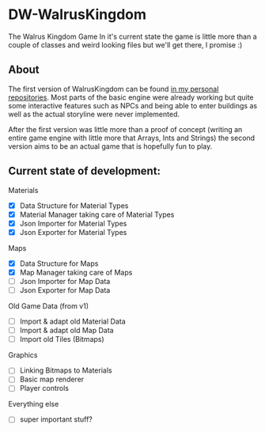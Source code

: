 # DW-WalrusKingdom
The Walrus Kingdom Game
In it's current state the game is little more than a couple of classes and weird looking files but we'll get there, I promise :)

## About
The first version of WalrusKingdom can be found [in my personal repositories](https://github.com/KaliPhobos/WalrusKingdom).
Most parts of the basic engine were already working but quite some interactive features such as NPCs and being able to enter buildings as well as the actual storyline were never implemented.

After the first version was little more than a proof of concept (writing an entire game engine with little more that Arrays, Ints and Strings) the second version aims to be an actual game that is hopefully fun to play.


## Current state of development:

Materials
- [x] Data Structure for Material Types
- [x] Material Manager taking care of Material Types
- [x] Json Importer for Material Types
- [x] Json Exporter for Material Types

Maps
- [x] Data Structure for Maps
- [x] Map Manager taking care of Maps
- [ ] Json Importer for Map Data
- [ ] Json Exporter for Map Data

Old Game Data (from v1)
- [ ] Import & adapt old Material Data
- [ ] Import & adapt old Map Data
- [ ] Import old Tiles (Bitmaps)

Graphics
- [ ] Linking Bitmaps to Materials
- [ ] Basic map renderer
- [ ] Player controls

Everything else
- [ ] super important stuff?